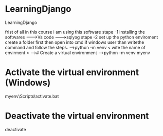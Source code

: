 # LearningDjango
LearningDjango 

frist of all in this course i am using this software
stape -1 installing the softwares
--->Vs code
--->sqlyog 
stape -2 set up the python enviroment
create a folder first then open into cmd if windows user than writethe command and follow the steps.
-->python -m venv < wite the name of envirment >
--># Create a virtual environment
-->python -m venv myenv
# Activate the virtual environment (Windows)
myenv\Scripts\activate.bat

# Deactivate the virtual environment
deactivate

